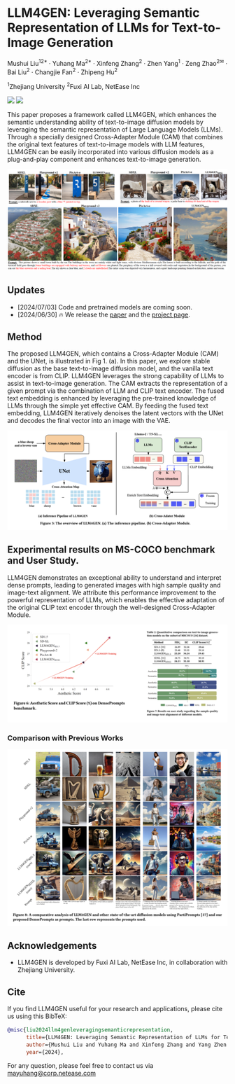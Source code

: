 <h1>LLM4GEN: Leveraging Semantic Representation of LLMs for Text-to-Image Generation</h1>

Mushui Liu<sup>12*</sup> · Yuhang Ma<sup>2*</sup> · Xinfeng Zhang<sup>2</sup> · Zhen Yang<sup>1</sup> · Zeng Zhao<sup>2✉</sup> · Bai Liu<sup>2</sup> · Changjie Fan<sup>2</sup> · Zhipeng Hu<sup>2</sup>


<sup>1</sup>Zhejiang University <sup>2</sup>Fuxi AI Lab, NetEase Inc


<a href='https://xiaobul.github.io/LLM4GEN/'><img src='https://img.shields.io/badge/Project-Page-green'></a>
<a href='https://arxiv.org/pdf/2407.00737'><img src='https://img.shields.io/badge/Arxiv-Paper-red'></a>

</div>

This paper proposes a framework called LLM4GEN, which enhances the semantic understanding ability of text-to-image diffusion models by leveraging the semantic representation of Large Language Models (LLMs). Through a specially designed Cross-Adapter Module (CAM) that combines the original text features of text-to-image models with LLM features, LLM4GEN can be easily incorporated into various diffusion models as a plug-and-play component and enhances text-to-image generation. 

<img src='images/intro-1.jpg'>

## Updates
- [2024/07/03] Code and pretrained models are coming soon.
- [2024/06/30] 🔥 We release the [paper](https://arxiv.org/pdf/2407.00737) and the [project page](https://xiaobul.github.io/LLM4GEN/).

## Method

The proposed LLM4GEN, which contains a Cross-Adapter Module (CAM) and the UNet, is illustrated in Fig 1. (a). In this paper, we explore stable diffusion as the base text-to-image diffusion model, and the vanilla text encoder is from CLIP. LLM4GEN leverages the strong capability of LLMs to assist in text-to-image generation. The CAM extracts the representation of a given prompt via the combination of LLM and CLIP text encoder. The fused text embedding is enhanced by leveraging the pre-trained knowledge of LLMs through the simple yet effective CAM. By feeding the fused text embedding, LLM4GEN iteratively denoises the latent vectors with the UNet and decodes the final vector into an image with the VAE.

<img src='images/1.png'>

## Experimental results on MS-COCO benchmark and User Study.

LLM4GEN demonstrates an exceptional ability to understand and interpret dense prompts, leading to generated images with high sample quality and image-text alignment. We attribute this performance improvement to the powerful representation of LLMs, which enables the effective adaptation of the original CLIP text encoder through the well-designed Cross-Adapter Module.

<img src='images/result1.png'>

### Comparison with Previous Works

<p align="center">
  <img src="images/7.png">
</p>

<!-- ### Extended Application

LLM4GEN can be inserted into any stable-diffusion model and works well with other exsiting tools.

<p align="center">
  <img src="assert/application.png">
</p> -->




## Acknowledgements
- LLM4GEN is developed by Fuxi AI Lab, NetEase Inc, in collaboration with Zhejiang University.



## Cite
If you find LLM4GEN useful for your research and applications, please cite us using this BibTeX:

```bibtex
@misc{liu2024llm4genleveragingsemanticrepresentation,
      title={LLM4GEN: Leveraging Semantic Representation of LLMs for Text-to-Image Generation}, 
      author={Mushui Liu and Yuhang Ma and Xinfeng Zhang and Yang Zhen and Zeng Zhao and Zhipeng Hu and Bai Liu and Changjie Fan},
      year={2024},

```

For any question, please feel free to contact us via mayuhang@corp.netease.com
